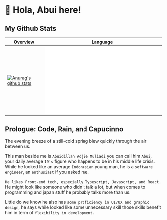 # 👋 Hola, Abui here!
## My Github Stats

| Overview | Language |
| --- | --- |
|[![Anurag's github stats](https://github-readme-stats.vercel.app/api?username=abui-am&count_private=true)](https://github.com/anuraghazra/github-readme-stats)|![Language](https://raw.githubusercontent.com/abui-am/stats/c6455f656dfce7acd3951e5ec5b25d72af0b2ee3/generated/languages.svg)|

## Prologue: Code, Rain, and Capucinno
The evening breeze of a still-cold spring blew quickly through the air between us.

This man beside me is `Abuidillah Adjie Muliadi` you can call him `Abui`, your daily average `19's` figure who happens to be in his middle life crisis. While he looked like an average `Indonesian` young man, he is a `software engineer`, an `enthusiast` if you asked me. 

`He likes Front-end tech, especially Typescript, Javascript, and React.` He might look like someone who didn't talk a lot, but when comes to programming and japan stuff he probably talks more than us. 

Little do we know he also has `some proficiency in UI/UX and graphic design`, he says while looked like some unnecessary skill those skills benefit him in term of `flexibility in development.`



